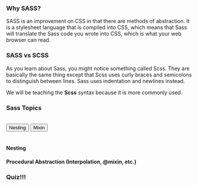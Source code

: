 ### Why SASS?

SASS is an improvement on CSS in that there are methods of abstraction. It is a stylesheet language that is compiled into CSS, which means that Sass will translate the Sass code you wrote into CSS, which is what your web browser can read.

### SASS vs SCSS

As you learn about Sass, you might notice something called Scss. They are basically the same thing except that Scss uses curly braces and semicolons to distinguish between lines. Sass uses indentation and newlines instead.

We will be teaching the **Scss** syntax because it is more commonly used.

### Sass Topics

<br>

<div class="flex">
    <button class="nestingButton" onclick="nesting()">Nesting</button>
    <button class="mixinButton" onclick="mixin()">Mixin</button>
</div>

<br>




#### Nesting




#### Procedural Abstraction (Interpolation, @mixin, etc.)


### Quiz!!!



<script>
    function nesting() {
        window.location.href = "{{ site.baseurl }}/nesting";
    }
    
    function mixin() {
        window.location.href = "{{ site.baseurl }}/mixin";
    }
</script>
